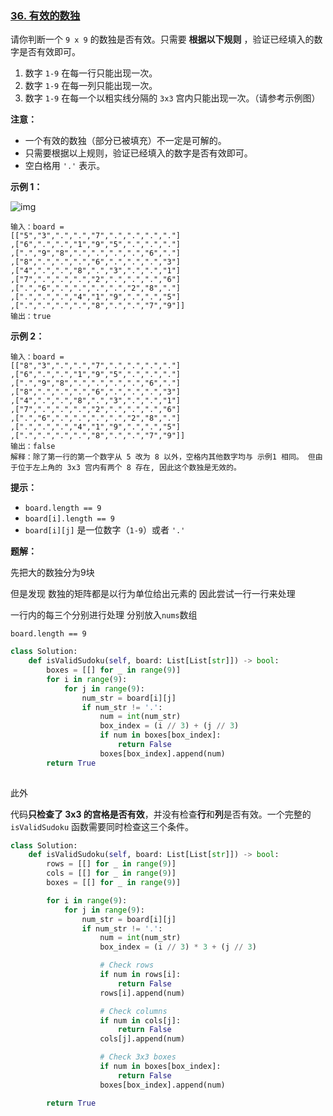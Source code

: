 ### [36. 有效的数独](https://leetcode.cn/problems/valid-sudoku/)

请你判断一个 `9 x 9` 的数独是否有效。只需要 **根据以下规则** ，验证已经填入的数字是否有效即可。

1. 数字 `1-9` 在每一行只能出现一次。
2. 数字 `1-9` 在每一列只能出现一次。
3. 数字 `1-9` 在每一个以粗实线分隔的 `3x3` 宫内只能出现一次。（请参考示例图）

 

**注意：**

- 一个有效的数独（部分已被填充）不一定是可解的。
- 只需要根据以上规则，验证已经填入的数字是否有效即可。
- 空白格用 `'.'` 表示。

**示例 1：**

![img](assets/250px-sudoku-by-l2g-20050714svg.png)

```
输入：board = 
[["5","3",".",".","7",".",".",".","."]
,["6",".",".","1","9","5",".",".","."]
,[".","9","8",".",".",".",".","6","."]
,["8",".",".",".","6",".",".",".","3"]
,["4",".",".","8",".","3",".",".","1"]
,["7",".",".",".","2",".",".",".","6"]
,[".","6",".",".",".",".","2","8","."]
,[".",".",".","4","1","9",".",".","5"]
,[".",".",".",".","8",".",".","7","9"]]
输出：true
```

**示例 2：**

```
输入：board = 
[["8","3",".",".","7",".",".",".","."]
,["6",".",".","1","9","5",".",".","."]
,[".","9","8",".",".",".",".","6","."]
,["8",".",".",".","6",".",".",".","3"]
,["4",".",".","8",".","3",".",".","1"]
,["7",".",".",".","2",".",".",".","6"]
,[".","6",".",".",".",".","2","8","."]
,[".",".",".","4","1","9",".",".","5"]
,[".",".",".",".","8",".",".","7","9"]]
输出：false
解释：除了第一行的第一个数字从 5 改为 8 以外，空格内其他数字均与 示例1 相同。 但由于位于左上角的 3x3 宫内有两个 8 存在, 因此这个数独是无效的。
```

 

**提示：**

- `board.length == 9`
- `board[i].length == 9`
- `board[i][j]` 是一位数字（`1-9`）或者 `'.'`



**题解：**

先把大的数独分为9块

但是发现 数独的矩阵都是以行为单位给出元素的 因此尝试一行一行来处理

一行内的每三个分别进行处理 分别放入`nums`数组

`board.length == 9`

```python
class Solution:
    def isValidSudoku(self, board: List[List[str]]) -> bool:
		boxes = [[] for _ in range(9)]
        for i in range(9):
            for j in range(9):
                num_str = board[i][j]
                if num_str != '.':
                    num = int(num_str)
                    box_index = (i // 3) + (j // 3)
                    if num in boxes[box_index]:
                        return False
                    boxes[box_index].append(num)
		return True
                
```

此外

代码**只检查了 3x3 的宫格是否有效**，并没有检查**行**和**列**是否有效。一个完整的 `isValidSudoku` 函数需要同时检查这三个条件。

```python
class Solution:
    def isValidSudoku(self, board: List[List[str]]) -> bool:
        rows = [[] for _ in range(9)]
        cols = [[] for _ in range(9)]
        boxes = [[] for _ in range(9)]

        for i in range(9):
            for j in range(9):
                num_str = board[i][j]
                if num_str != '.':
                    num = int(num_str)
                    box_index = (i // 3) * 3 + (j // 3)

                    # Check rows
                    if num in rows[i]:
                        return False
                    rows[i].append(num)

                    # Check columns
                    if num in cols[j]:
                        return False
                    cols[j].append(num)

                    # Check 3x3 boxes
                    if num in boxes[box_index]:
                        return False
                    boxes[box_index].append(num)

        return True
```


